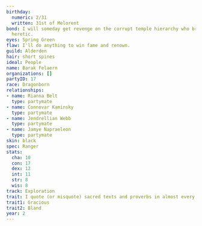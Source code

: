 ```yaml
---
birthday:
  numeric: 2/31
  written: 31st of Melorent
bond: I will someday get revenge on the corrupt temple hierarchy who branded me a
  heretic.
eyes: Spring Green
flaw: I'll do anything to win fame and renown.
guild: Alderden
hair: short spines
ideal: People
name: Barak Felaern
organizations: []
partyID: 17
race: Dragonborn
relationships:
- name: Rianna Belt
  type: partymate
- name: Connovar Kaminsky
  type: partymate
- name: Jendrellian Webb
  type: partymate
- name: Jamye Napraeleon
  type: partymate
skin: black
spec: Ranger
stats:
  cha: 10
  con: 17
  dex: 12
  int: 11
  str: 8
  wis: 8
track: Exploration
trait: I quote (or misquote) sacred texts and proverbs in almost every situation.
trait1: Gracious
trait2: Bland
year: 2
---
```

